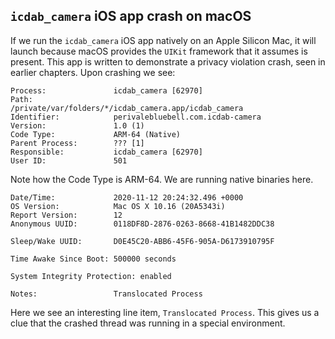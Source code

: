 ## `icdab_camera` iOS app crash on macOS

If we run the `icdab_camera` iOS app natively on an Apple Silicon Mac, it will launch because macOS provides the `UIKit` framework that it assumes is present.  This app is written to demonstrate a privacy violation crash, seen in earlier chapters.  Upon crashing we see:

```
Process:               icdab_camera [62970]
Path:                  /private/var/folders/*/icdab_camera.app/icdab_camera
Identifier:            perivalebluebell.com.icdab-camera
Version:               1.0 (1)
Code Type:             ARM-64 (Native)
Parent Process:        ??? [1]
Responsible:           icdab_camera [62970]
User ID:               501
```

Note how the Code Type is ARM-64.  We are running native binaries here.

```
Date/Time:             2020-11-12 20:24:32.496 +0000
OS Version:            Mac OS X 10.16 (20A5343i)
Report Version:        12
Anonymous UUID:        0118DF8D-2876-0263-8668-41B1482DDC38

Sleep/Wake UUID:       D0E45C20-ABB6-45F6-905A-D6173910795F

Time Awake Since Boot: 500000 seconds

System Integrity Protection: enabled

Notes:                 Translocated Process
```

Here we see an interesting line item, `Translocated Process`.  This gives us a clue that the crashed thread was running in a special environment.
